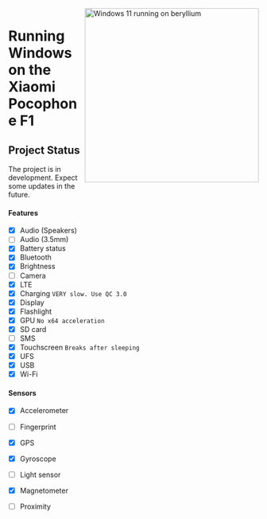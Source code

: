 <img align="right" src="https://github.com/n00b69/woa-beryllium/blob/main/beryllium.png" width="350" alt="Windows 11 running on beryllium">

# Running Windows on the Xiaomi Pocophone F1

## Project Status
The project is in development. Expect some updates in the future.

#### Features
- [x] Audio (Speakers)
- [ ] Audio (3.5mm) 
- [X] Battery status
- [x] Bluetooth
- [x] Brightness 
- [ ] Camera
- [x] LTE
- [x] Charging ```VERY slow. Use QC 3.0```
- [x] Display
- [x] Flashlight
- [x] GPU  ```No x64 acceleration```
- [x] SD card
- [ ] SMS
- [x] Touchscreen ```Breaks after sleeping```
- [x] UFS
- [x] USB
- [x] Wi-Fi

#### Sensors
- [x] Accelerometer
- [ ] Fingerprint
- [x] GPS
- [x] Gyroscope
- [ ] Light sensor
- [x] Magnetometer
- [ ] Proximity

